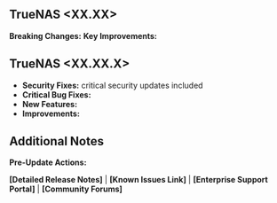 ## TrueNAS <XX.XX>
<Concise summary of the focus and change areas of this major version.>

**Breaking Changes:** <List any compatibility changes that require user action>
**Key Improvements:** <Brief overview of major platform improvements>

## TrueNAS <XX.XX.X>
<Concise change summary for this release.>

- **Security Fixes:** <Number> critical security updates included
- **Critical Bug Fixes:** <Brief description of major stability improvements>
- **New Features:** <summary of primary addition>
- **Improvements:** <summary of optimization area>

## Additional Notes
**Pre-Update Actions:** <Any required preparation steps>

**[Detailed Release Notes]** | **[Known Issues Link]** | **[Enterprise Support Portal]** | **[Community Forums]**
